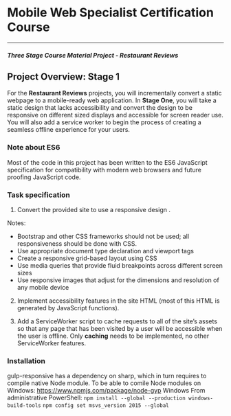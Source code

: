 # Mobile Web Specialist Certification Course
---
#### _Three Stage Course Material Project - Restaurant Reviews_

## Project Overview: Stage 1

For the **Restaurant Reviews** projects, you will incrementally convert a static webpage to a mobile-ready web application. In **Stage One**, you will take a static design that lacks accessibility and convert the design to be responsive on different sized displays and accessible for screen reader use. You will also add a service worker to begin the process of creating a seamless offline experience for your users.

### Note about ES6

Most of the code in this project has been written to the ES6 JavaScript specification for compatibility with modern web browsers and future proofing JavaScript code. 

### Task specification

1. Convert the provided site to use a responsive design .

Notes:

* Bootstrap and other CSS frameworks should not be used; all responsiveness should be done with CSS.
* Use appropriate document type declaration and viewport tags
* Create a responsive grid-based layout using CSS
* Use media queries that provide fluid breakpoints across different screen sizes
* Use responsive images that adjust for the dimensions and resolution of any mobile device

2. Implement accessibility features in the site HTML (most of this HTML is generated by JavaScript functions).

3. Add a ServiceWorker script to cache requests to all of the site’s assets so that any page that has been visited by a user will be accessible when the user is offline. Only **caching** needs to be implemented, no other ServiceWorker features.

### Installation

gulp-responsive has a dependency on sharp, which in turn requires to compile native Node module.
To be able to comile Node modules on Windows:
https://www.npmjs.com/package/node-gyp
Windows
From administrative PowerShell: 
`npm install --global --production windows-build-tools`
`npm config set msvs_version 2015 --global`


